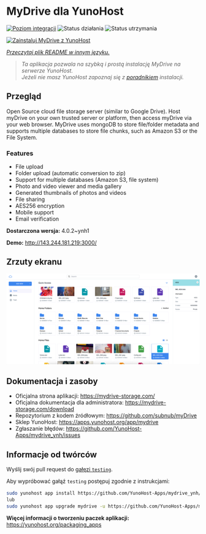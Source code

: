 <!--
To README zostało automatycznie wygenerowane przez <https://github.com/YunoHost/apps/tree/master/tools/readme_generator>
Nie powinno być ono edytowane ręcznie.
-->

# MyDrive dla YunoHost

[![Poziom integracji](https://apps.yunohost.org/badge/integration/mydrive)](https://ci-apps.yunohost.org/ci/apps/mydrive/)
![Status działania](https://apps.yunohost.org/badge/state/mydrive)
![Status utrzymania](https://apps.yunohost.org/badge/maintained/mydrive)

[![Zainstaluj MyDrive z YunoHost](https://install-app.yunohost.org/install-with-yunohost.svg)](https://install-app.yunohost.org/?app=mydrive)

*[Przeczytaj plik README w innym języku.](./ALL_README.md)*

> *Ta aplikacja pozwala na szybką i prostą instalację MyDrive na serwerze YunoHost.*  
> *Jeżeli nie masz YunoHost zapoznaj się z [poradnikiem](https://yunohost.org/install) instalacji.*

## Przegląd

Open Source cloud file storage server (similar to Google Drive). Host myDrive on your own trusted server or platform, then access myDrive via your web browser. MyDrive uses mongoDB to store file/folder metadata and supports multiple databases to store file chunks, such as Amazon S3 or the File System.

### Features

- File upload
- Folder upload (automatic conversion to zip)
- Support for multiple databases (Amazon S3, file system)
- Photo and video viewer and media gallery
- Generated thumbnails of photos and videos
- File sharing
- AES256 encryption
- Mobile support
- Email verification


**Dostarczona wersja:** 4.0.2~ynh1

**Demo:** <http://143.244.181.219:3000/>

## Zrzuty ekranu

![Zrzut ekranu z MyDrive](./doc/screenshots/screenshot.png)

## Dokumentacja i zasoby

- Oficjalna strona aplikacji: <https://mydrive-storage.com/>
- Oficjalna dokumentacja dla administratora: <https://mydrive-storage.com/download>
- Repozytorium z kodem źródłowym: <https://github.com/subnub/myDrive>
- Sklep YunoHost: <https://apps.yunohost.org/app/mydrive>
- Zgłaszanie błędów: <https://github.com/YunoHost-Apps/mydrive_ynh/issues>

## Informacje od twórców

Wyślij swój pull request do [gałęzi `testing`](https://github.com/YunoHost-Apps/mydrive_ynh/tree/testing).

Aby wypróbować gałąź `testing` postępuj zgodnie z instrukcjami:

```bash
sudo yunohost app install https://github.com/YunoHost-Apps/mydrive_ynh/tree/testing --debug
lub
sudo yunohost app upgrade mydrive -u https://github.com/YunoHost-Apps/mydrive_ynh/tree/testing --debug
```

**Więcej informacji o tworzeniu paczek aplikacji:** <https://yunohost.org/packaging_apps>
